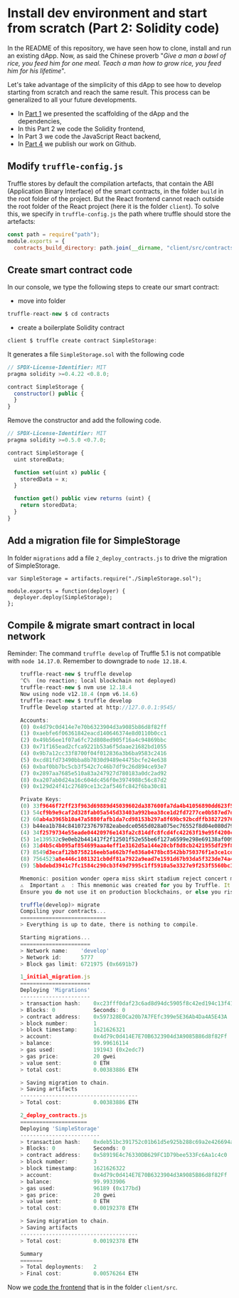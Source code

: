 # Install dev environment and start from scratch (Part 2: Solidity code)
In the README of this repository, we have seen how to clone, install and run an existing dApp. Now, as said the Chinese proverb "_Give a man a bowl of rice, you feed him for one meal. Teach a man how to grow rice, you feed him for his lifetime_".

Let's take advantage of the simplicity of this dApp to see how to develop starting from scratch and reach the same result. This process can be generalized to all your future developments.

* In [Part 1](./devTuto-1.md) we presented the scaffolding of the dApp and the dependencies,
* In this Part 2 we code the Solidity frontend,
* In Part 3 we code the JavaScript React backend,
* In [Part 4](./devTuto-4.md) we publish our work on Github.

## Modify `truffle-config.js`
Truffle stores by default the compilation artefacts, that contain the ABI (Application Binary Interface) of the smart contracts, in the folder `build` in the root folder of the project. But the React frontend cannot reach outside the root folder of the React project (here it is the folder `client`). To solve this, we specify in `truffle-config.js` the path where truffle should store the artefacts: 
```javascript
const path = require("path");
module.exports = {
  contracts_build_directory: path.join(__dirname, "client/src/contracts"),
```

## Create smart contract code
In our console, we type the following steps to create our smart contract:
* move into folder
```javascript
truffle-react-new $ cd contracts
```
* create a boilerplate Solidity contract
```javascript
client $ truffle create contract SimpleStorage: 
```

It generates a file `SimpleStorage.sol` with the following code
```javascript
// SPDX-License-Identifier: MIT
pragma solidity >=0.4.22 <0.8.0;

contract SimpleStorage {
  constructor() public {
  }
}
```
Remove the constructor and add the following code.
```javascript
// SPDX-License-Identifier: MIT
pragma solidity >=0.5.0 <0.7.0;

contract SimpleStorage {
  uint storedData;

  function set(uint x) public {
    storedData = x;
  }

  function get() public view returns (uint) {
    return storedData;
  }
}
```
## Add a migration file for SimpleStorage
In folder `migrations` add a file `2_deploy_contracts.js` to drive the migration of SimpleStorage.
```solidity
var SimpleStorage = artifacts.require("./SimpleStorage.sol");

module.exports = function(deployer) {
  deployer.deploy(SimpleStorage);
};
```

## Compile & migrate smart contract in local network
Reminder: The command `truffle develop` of Truffle 5.1 is not compatible with `node 14.17.0`. Remember to downgrade to `node 12.18.4`.
```javascript
    truffle-react-new $ truffle develop 
    ^C%  (no reaction; local blockchain not deployed)
    truffle-react-new $ nvm use 12.18.4
    Now using node v12.18.4 (npm v6.14.6)
    truffle-react-new $ truffle develop
    Truffle Develop started at http://127.0.0.1:9545/

    Accounts:
    (0) 0x4d79c0d414e7e70b6323904d3a9085b86d8f82ff
    (1) 0xaebfe6f06361842eacd140646374e8d0110b0cc1
    (2) 0x49b56ee1f07a6fc72d808ed905f16a4c94869bbc
    (3) 0x71f165ead2cfca9221b53a6f5daae21682bd1055
    (4) 0x9b7a12cc33f8700f04f012836a3b6ba9583c2416
    (5) 0xcd81fd73490bba8b7030d9489e4475bcfe24e638
    (6) 0xbaf0bb7bc5cb3f542c7c46b7df9c26d894ce93e7
    (7) 0x2897aa7685e510a83a247927d780183a0dc2ad92
    (8) 0xa207ab0d24a16c604dc456f0e3974988c56c87d2
    (9) 0x129d24f41c27689ce13c2af546fc842f6ba30c81

    Private Keys:
    (0) 33f9646f72ff23f963d69889d45039602da387600fa7da4b41056890dd623f53
    (1) 54cf9b9e9caf2d328fab05a545d33403a992bea38ce1d2fd7277ce0b587ed7d3
    (2) 60ab4a3965b10a47a5880fafb1da7cd98153b297a8f69bc92bcdffb38272976e
    (3) b44ea1b784c84107237679782eabedce0565d028a075ec76552f8d04e080d79d
    (4) 34f2579734e55eade04420976e143fa2c814dfc8fcd4fc42263f19e95f4200cc
    (5) 1e139532c9e0eb2b441417f2f12501f52e55be6f127a6599e298e69138af009a
    (6) 31d4b5c4b095af854699aaa4eff1e3162d5a144e20cbf8d8cb2421955df29f8c
    (7) 8549d3ecaf12b8758216eeb5a662b7fe836a0478bc8542bb750376f1e3ce1cd8
    (8) 7564523a8e446c1081321cb0df81a7922a9ead7e1591d67b93da5f323de74a4e
    (9) 5bbdebd3941c7fc1584c290cb3f49d7995c1ff5910a5e3327e9f253f5560bc14

    Mnemonic: position wonder opera miss skirt stadium reject concert marble road cotton polar
    ⚠️  Important ⚠️  : This mnemonic was created for you by Truffle. It is not secure.
    Ensure you do not use it on production blockchains, or else you risk losing funds.

    truffle(develop)> migrate
    Compiling your contracts...
    ===========================
    > Everything is up to date, there is nothing to compile.

    Starting migrations...
    ======================
    > Network name:    'develop'
    > Network id:      5777
    > Block gas limit: 6721975 (0x6691b7)

    1_initial_migration.js
    ======================
    Deploying 'Migrations'
    ----------------------
    > transaction hash:    0xc23fff0daf23c6ad8d94dc5905f8c42ed194c13f410725ba223956dac03797d1
    > Blocks: 0            Seconds: 0
    > contract address:    0x597328E0Ca20b7A7FEfc399e5E36Ab4Da4A5E43A
    > block number:        1
    > block timestamp:     1621626321
    > account:             0x4d79c0d414E7E70B6323904d3A9085B86d8f82Ff
    > balance:             99.99616114
    > gas used:            191943 (0x2edc7)
    > gas price:           20 gwei
    > value sent:          0 ETH
    > total cost:          0.00383886 ETH

    > Saving migration to chain.
    > Saving artifacts
    -------------------------------------
    > Total cost:          0.00383886 ETH

    2_deploy_contracts.js
    =====================
    Deploying 'SimpleStorage'
    -------------------------
    > transaction hash:    0xdeb51bc391752c01b61d5e925b288c69a2e426694a95444fcfdb9d6ad302ba19
    > Blocks: 0            Seconds: 0
    > contract address:    0x58919E4c76330DB629FC1D79bee533Fc6Aa1c4c0
    > block number:        3
    > block timestamp:     1621626322
    > account:             0x4d79c0d414E7E70B6323904d3A9085B86d8f82Ff
    > balance:             99.9933906
    > gas used:            96189 (0x177bd)
    > gas price:           20 gwei
    > value sent:          0 ETH
    > total cost:          0.00192378 ETH

    > Saving migration to chain.
    > Saving artifacts
    -------------------------------------
    > Total cost:          0.00192378 ETH

    Summary
    =======
    > Total deployments:   2
    > Final cost:          0.00576264 ETH
```

Now we [code the frontend](./devTuto-3.md) that is in the folder `client/src`.
